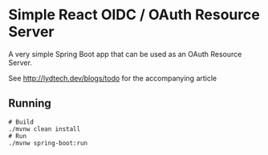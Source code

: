 # Simple React OIDC / OAuth Resource Server

A very simple Spring Boot app that can be used as an OAuth Resource Server.

See http://lydtech.dev/blogs/todo for the accompanying article


## Running

```
# Build
./mvnw clean install
# Run
./mvnw spring-boot:run
```
